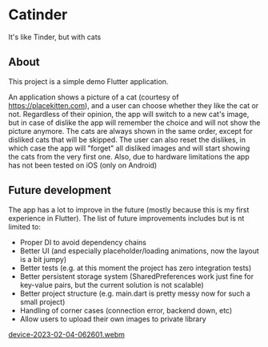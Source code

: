 # Catinder

It's like Tinder, but with cats

## About

This project is a simple demo Flutter application.

An application shows a picture of a cat (courtesy of https://placekitten.com), and a user can choose
whether they like the cat or not. Regardless of their opinion, the app will switch to a new cat's
image, but in case of dislike the app will remember the choice and will not show the picture
anymore. The cats are always shown in the same order, except for disliked cats that will be skipped.
The user can also reset the dislikes, in which case the app will "forget" all disliked images and
will start showing the cats from the very first one. Also, due to hardware limitations the app has
not been tested on iOS (only on Android)

## Future development

The app has a lot to improve in the future (mostly because this is my first experience in Flutter).
The list of future improvements includes but is nt limited to:

* Proper DI to avoid dependency chains
* Better UI (and especially placeholder/loading animations, now the layout is a bit jumpy)
* Better tests (e.g. at this moment the project has zero integration tests)
* Better persistent storage system (SharedPreferences work just fine for key-value pairs, but the
  current solution is not scalable)
* Better project structure (e.g. main.dart is pretty messy now for such a small project)
* Handling of corner cases (connection error, backend down, etc)
* Allow users to upload their own images to private library

[device-2023-02-04-062601.webm](https://user-images.githubusercontent.com/10089784/216748415-fa95373b-2d9f-48f4-a284-4355c3010549.webm)

